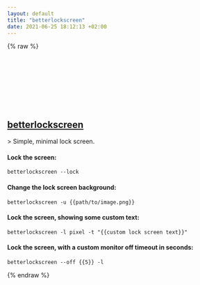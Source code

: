 ```yaml
---
layout: default
title: "betterlockscreen"
date: 2021-06-25 18:12:13 +02:00
---
```

{% raw %}
<h2 id="betterlockscreen">
  <a href="/en/linux/betterlockscreen.html">betterlockscreen</a> <a href="#betterlockscreen"><svg class="icon">
    <use href="/assets/images/unicode_sprite.svg#link" />
  </svg></a>
</h2>
> Simple, minimal lock screen.

#### Lock the screen:
```shell
betterlockscreen --lock
```
#### Change the lock screen background:
```shell
betterlockscreen -u {{path/to/image.png}}
```
#### Lock the screen, showing some custom text:
```shell
betterlockscreen -l pixel -t "{{custom lock screen text}}"
```
#### Lock the screen, with a custom monitor off timeout in seconds:
```shell
betterlockscreen --off {{5}} -l
```
{% endraw %}